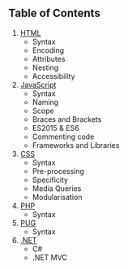 ## Table of Contents

1. [HTML](/html)
    - Syntax
    - Encoding
    - Attributes
    - Nesting
    - Accessibility
2. [JavaScript](/javascript)
    - Syntax
    - Naming
    - Scope
    - Braces and Brackets
    - ES2015 & ES6
    - Commenting code
    - Frameworks and Libraries
3. [CSS](/css)
    - Syntax
    - Pre-processing
    - Specificity
    - Media Queries
    - Modularisation
4. [PHP](/php)
    - Syntax
5. [PUG](/pug)
    - Syntax
6. [.NET](/dotnet)
    - C#
    - .NET MVC
